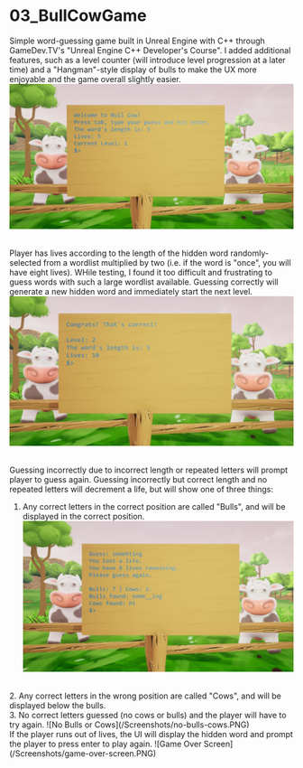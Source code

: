 # 03_BullCowGame

Simple word-guessing game built in Unreal Engine with C++ through GameDev.TV's "Unreal Engine C++ Developer's Course". I added additional features, such as a level counter (will introduce level progression at a later time) and a "Hangman"-style display of bulls to make the UX more enjoyable and the game overall slightly easier. 
![Title screen shot](/Screenshots/title-screen-screenshot.PNG)
<br/>
<br/>

Player has lives according to the length of the hidden word randomly-selected from a wordlist multiplied by two (i.e. if the word is "once", you will have eight lives). WHile testing, I found it too difficult and frustrating to guess words with such a large wordlist available. Guessing correctly will generate a new hidden word and immediately start the next level.
![Correct Guess Screen](/Screenshots/correct-guess-screen.PNG)
<br/>
<br/>

Guessing incorrectly due to incorrect length or repeated letters will prompt player to guess again. Guessing incorrectly but correct length and no repeated letters will decrement a life, but will show one of three things: 
1. Any correct letters in the correct position are called "Bulls", and will be displayed in the correct position.
![Bulls and Cows Displayed](/Screenshots/bulls-cows-displayed.PNG)
<br/>
2. Any correct letters in the wrong position are called "Cows", and will be displayed below the bulls. 
<br/>
3. No correct letters guessed (no cows or bulls) and the player will have to try again.
![No Bulls or Cows](/Screenshots/no-bulls-cows.PNG)
<br/>
If the player runs out of lives, the UI will display the hidden word and prompt the player to press enter to play again.
![Game Over Screen](/Screenshots/game-over-screen.PNG)